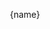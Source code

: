 <script>
    export let name;

    $: type = name.slice(name.lastIndexOf('.') + 1);
</script>

<style>
    span {
        padding: 0 0 0 0.5em;
        background: 0 0.1em no-repeat;
        background-size: 1em 1em;
    }
</style>

<span style="background-image: url(tutorial/icons/{type}.svg)">{name}</span>

